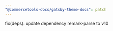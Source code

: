 ```yaml
---
"@commercetools-docs/gatsby-theme-docs": patch
---
```


fix(deps): update dependency remark-parse to v10
